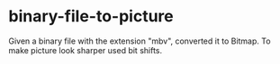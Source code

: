 # binary-file-to-picture

Given a binary file with the extension "mbv", converted it to Bitmap. To make picture look sharper used bit shifts. 
